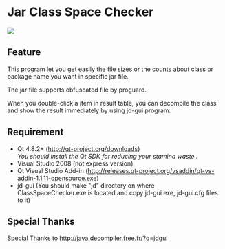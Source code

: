# Jar Class Space Checker

<img src="https://raw.github.com/gunoodaddy/ClassSpaceChecker/master/ClassSpaceCheckerIntro.png"/>

## Feature
This program let you get easily the file sizes or the counts about class or package name you want in specific jar file.

The jar file supports obfuscated file by proguard.

When you double-click a item in result table, you can decompile the class and show the result immediately by using jd-gui program.

## Requirement
* Qt 4.8.2+ (http://qt-project.org/downloads) <br>
  *You should install the Qt SDK for reducing your stamina waste..*
* Visual Studio 2008 (not express version)
* Qt Visual Studio Add-in (http://releases.qt-project.org/vsaddin/qt-vs-addin-1.1.11-opensource.exe)
* jd-gui (You should make "jd" directory on where ClassSpaceChecker.exe is located and copy jd-gui.exe, jd-gui.cfg files to it)

## Special Thanks
Special Thanks to http://java.decompiler.free.fr/?q=jdgui


